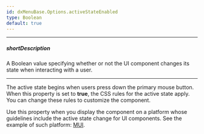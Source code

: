```yaml
---
id: dxMenuBase.Options.activeStateEnabled
type: Boolean
default: true
---
```

---
##### shortDescription
A Boolean value specifying whether or not the UI component changes its state when interacting with a user.

---

The active state begins when users press down the primary mouse button. When this property is set to **true**, the CSS rules for the active state apply. You can change these rules to customize the component.

Use this property when you display the component on a platform whose guidelines include the active state change for UI components. See the example of such platform: [MUI](https://github.com/mui/material-ui).


